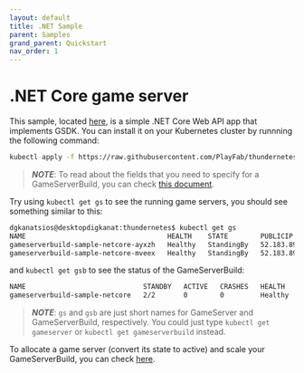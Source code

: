 ```yaml
---
layout: default
title: .NET Sample
parent: Samples
grand_parent: Quickstart
nav_order: 1
---
```


# .NET Core game server

This sample, located [here](https://github.com/playfab/thundernetes/samples/netcore), is a simple .NET Core Web API app that implements GSDK. You can install it on your Kubernetes cluster by runnning the following command:

```bash
kubectl apply -f https://raw.githubusercontent.com/PlayFab/thundernetes/main/samples/netcore/sample.yaml
```

> _**NOTE**_: To read about the fields that you need to specify for a GameServerBuild, you can check [this document](gameserverbuild.md).

Try using `kubectl get gs` to see the running game servers, you should see something similar to this:

```bash
dgkanatsios@desktopdigkanat:thundernetes$ kubectl get gs
NAME                                   HEALTH    STATE        PUBLICIP      PORTS      SESSIONID
gameserverbuild-sample-netcore-ayxzh   Healthy   StandingBy   52.183.89.4   80:10001
gameserverbuild-sample-netcore-mveex   Healthy   StandingBy   52.183.89.4   80:10000
```

and `kubectl get gsb` to see the status of the GameServerBuild:

```bash
NAME                             STANDBY   ACTIVE   CRASHES   HEALTH
gameserverbuild-sample-netcore   2/2       0        0         Healthy
```

> _**NOTE**_: `gs` and `gsb` are just short names for GameServer and GameServerBuild, respectively. You could just type `kubectl get gameserver` or `kubectl get gameserverbuild` instead.

To allocate a game server (convert its state to active) and scale your GameServerBuild, you can check [here](allocation-scaling.md).
